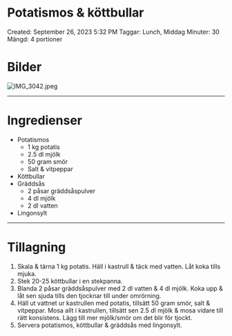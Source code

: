 # Potatismos & köttbullar

Created: September 26, 2023 5:32 PM
Taggar: Lunch, Middag
Minuter: 30
Mängd: 4 portioner

# Bilder

![IMG_3042.jpeg](Potatismos%20&%20ko%CC%88ttbullar%2045d5a0e1168e4918a16c23f1fe163f0a/IMG_3042.jpeg)

---

# Ingredienser

- Potatismos
    - 1 kg potatis
    - 2.5 dl mjölk
    - 50 gram smör
    - Salt & vitpeppar
- Köttbullar
- Gräddsås
    - 2 påsar gräddsåspulver
    - 4 dl mjölk
    - 2 dl vatten
- Lingonsylt

---

# Tillagning

1. Skala & tärna 1 kg potatis. Häll i kastrull & täck med vatten. Låt koka tills mjuka.
2. Stek 20-25 köttbullar i en stekpanna.
3. Blanda 2 påsar gräddsåspulver med 2 dl vatten & 4 dl mjölk. Koka upp & låt sen sjuda tills den tjocknar till under omrörning.
4. Häll ut vattnet ur kastrullen med potatis, tillsätt 50 gram smör, salt & vitpeppar. Mosa allt i kastrullen, tillsätt sen 2.5 dl mjölk & mosa vidare till rätt konsistens. Lägg till mer mjölk/smör om det blir för tjockt.
5. Servera potatismos, köttbullar & gräddsås med lingonsylt.